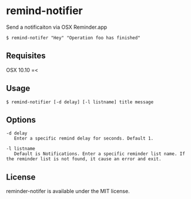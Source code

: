 remind-notifier
==============

Send a notificaiton via OSX Reminder.app

```
$ remind-notifer "Hey" "Operation foo has finished"
```

## Requisites
OSX 10.10 =<

## Usage
```
$ remind-notifier [-d delay] [-l listname] title message
```

## Options
```
-d delay
   Enter a specific remind delay for seconds. Default 1.

-l listname
   Default is Notifications. Enter a specific reminder list name. If the reminder list is not found, it cause an error and exit.
```

## License
reminder-notifer is available under the MIT license.